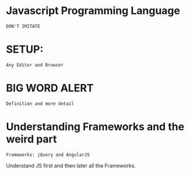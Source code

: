 # Javascript Programming Language

	DON'T IMITATE

# SETUP:

	Any Editor and Browser

# BIG WORD ALERT

	Definition and more detail

# Understanding Frameworks and the weird part

	Frameworks: jQuery and AngularJS

Understand JS first and then later all the Frameworks.



